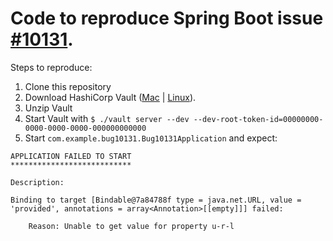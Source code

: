 Code to reproduce Spring Boot issue [#10131](https://github.com/spring-projects/spring-boot/issues/10131).
=============



Steps to reproduce:

1. Clone this repository
2. Download HashiCorp Vault ([Mac](https://releases.hashicorp.com/vault/0.8.1/vault_0.8.1_darwin_amd64.zip) | [Linux](https://releases.hashicorp.com/vault/0.8.1/vault_0.8.1_linux_amd64.zip)).
3. Unzip Vault
4. Start Vault with `$ ./vault server --dev --dev-root-token-id=00000000-0000-0000-0000-000000000000`
5. Start `com.example.bug10131.Bug10131Application` and expect:

```
APPLICATION FAILED TO START
***************************

Description:

Binding to target [Bindable@7a84788f type = java.net.URL, value = 'provided', annotations = array<Annotation>[[empty]]] failed:

    Reason: Unable to get value for property u-r-l
```
